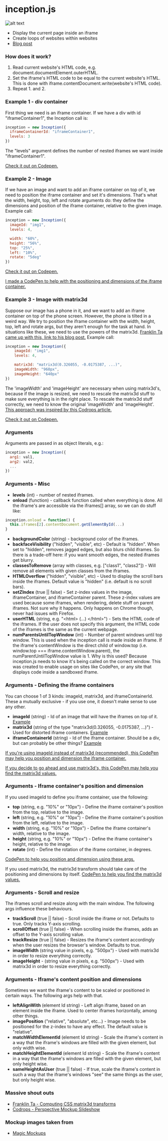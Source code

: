 # __inception.js__


![alt text](http://i64.tinypic.com/23v01gn.jpg "inception.js")

* Display the current page inside an iframe
* Create loops of websites within websites
* [Blog post](https://jongomez.github.io/post/inceptionjs/)

### How does it work?

1. Read current website's HTML code, e.g. document.documentElement.outerHTML.
2. Set the iframe's HTML code to be equal to the current website's HTML. This is done with iframe.contentDocument.write(website's HTML code).
3. Repeat 1. and 2.

### Example 1 - div container
First thing we need is an iframe container. If we have a div with id "iframeContainer1", the Inception call is:

```javascript
inception = new Inception({
  iframeContainerId: "iframeContainer1", 
  levels: 3
})
```

The "levels" argument defines the number of nested iframes we want inside "iframeContainer1".

[Check it out on Codepen.](https://codepen.io/jonGomez/full/xROgqO/)

### Example 2 - Image

If we have an image and want to add an iframe container on top of it, we need to position the iframe container and set it's dimensions. That's what the width, height, top, left and rotate arguments do: they define the dimensions and position of the iframe container, relative to the given image. Example call:

```javascript
inception = new Inception({
  imageId: "img1", 
  levels: 4, 

  width: "60%",
  height: "56%",
  top: "25%",
  left: "10%",
  rotate: "5deg"
})
```
[Check it out on Codepen.](https://codepen.io/jonGomez/full/xRgRQa)

[I made a CodePen to help with the positioning and dimensions of the iframe container.](http://codepen.io/jonGomez/full/YGOdPE/)

### Example 3 - Image with matrix3d

Suppose our image has a phone in it, and we want to add an iframe container on top of the phone screen. However, the phone is tilted in a weird way. We try to position the iframe container with the width, height, top, left and rotate args, but they aren't enough for the task at hand. In situations like these, we need to use the powers of the matrix3d. [Franklin Ta came up with this, link to his blog post.](http://franklinta.com/2014/09/08/computing-css-matrix3d-transforms/) Example call:

```javascript
inception = new Inception({
    imageId: "img1", 
    levels: 4, 

    matrix3d: "matrix3d(0.326055, -0.0175387, ...)",
    imageWidth: "960px",
    imageHeight: "640px"
})
```
The 'imageWidth' and 'imageHeight' are necessary when using matrix3d's, because if the image is resized, we need to rescale the matrix3d stuff to make sure everything is in the right place. To rescale the matrix3d stuff correctly, we need to know the original 'imageWidth' and 'imageHeight'. [This approach was inspired by this Codrops article.](http://tympanus.net/codrops/2014/11/21/perspective-mockup-slideshow/)

[Check it out on Codepen.](https://codepen.io/jonGomez/full/WoRRep/)

### Arguments

Arguments are passed in as object literals, e.g.:

```javascript
inception = new Inception({
  arg1: val1,
  arg2: val2,
  ...
})
```

### Arguments - Misc

* __levels__ (int) - number of nested iframes.
* __onload__ (function) - callback function called when everything is done. All the iframe's are accessible via the iframes[] array, so we can do stuff like: 

```javascript
inception.onload = function() {
  this.iframes[2].contentDocument.getElementById(...)
}
```

* __backgroundColor__ (string) - background color of the iframes.
* __backfaceVisibility__ ("hidden", "visible", etc) - Default is "hidden". When set to "hidden", removes jagged edges, but also blurs child iframes. So there is a trade-off here: if you want smooth edges, the nested iframes get blurry. 
* __classesToRemove__ (array with classes, e.g. ["class1", "class2"]) - Will remove all elements with given classes from the iframes.
* __HTMLOverflow__ ("hidden", "visible", etc) - Used to display the scroll bars inside the iframes. Default value is "hidden" (i.e. default is no scroll bars).
* __setZIndex__ (true || false) - Set z-index values in the image, iframeContainer, and iframeContainer parent. These z-index values are used because some iframes, when rendering, delete stuff on parent iframes. Not sure why it happens. Only happens on Chrome though, never had issues with Firefox.
* __userHTML__ (string, e.g. "\<html> (...) \</html>") - Sets the HTML code of the iframes. If the user does not specify this argument, the HTML code of the iframes is the same as the current webpage.
* __numParentsUntilTopWindow__ (int) - Number of parent windows until top window. This is used when the inception call is made inside an iframe. If the iframe's contentWindow is the direct child of window.top (i.e. window.top === iframe.contentWindow.parent), the numParentUntilTopWindow value is 1. Why is this used? Because inception.js needs to know it's being called on the correct window. This was created to enable usage on sites like CodePen, or any site that displays code inside a sandboxed iframe.

### Arguments - Defining the iframe containers

You can choose 1 of 3 kinds: imageId, matrix3d, and iframeContainerId. These a mutually exclusive - if you use one, it doesn't make sense to use any other.

* __imageId__ (string) - Id of an image that will have the iframes on top of it. [Example](https://codepen.io/jonGomez/full/xRgRQa)
* __matrix3d__ (string of the type "matrix3d(0.326055, -0.0175387, ...)") - Used for distorted iframe containers. [Example](https://codepen.io/jonGomez/full/WoRRep/)
* __iframeContainerId__ (string) - Id of the iframe container. Should be a div, but can probably be other things? [Example](https://codepen.io/jonGomez/full/xROgqO/)

[If you're using imageId instead of matrix3d (recommended), this CodePen may help you position and dimension the iframe container.](http://codepen.io/jonGomez/full/YGOdPE/)

[If you decide to go ahead and use matrix3d's, this CodePen may help you find the matrix3d values.](http://codepen.io/jonGomez/full/yaRgjG)

### Arguments - Iframe container's position and dimension

If you used imageId to define you iframe container, use the following:

* __top__ (string, e.g. "10%" or "10px") - Define the iframe container's position from the top, relative to the image.
* __left__ (string, e.g. "10%" or "10px") - Define the iframe container's position from the left, relative to the image.
* __width__ (string, e.g. "10%" or "10px") - Define the iframe container's width, relative to the image.
* __height__ (string, e.g. "10%" or "10px") - Define the iframe container's height, relative to the image.
* __rotate__ (int) - Define the rotation of the iframe container, in degrees.

[CodePen to help you position and dimension using these args.](http://codepen.io/jonGomez/full/YGOdPE/)

If you used matrix3d, the matrix3d transform should take care of the positioning and dimensions by itself. [CodePen to help you find the matrix3d values.](http://codepen.io/jonGomez/full/yaRgjG)

### Arguments - Scroll and resize

The iframes scroll and resize along with the main window. The following args influence these behaviours.

* __trackScroll__ (true || false) - Scroll inside the iframe or not. Defaults to true. Only tracks Y-axis scrolling.
* __scrollOffset__ (true || false) - When scrolling inside the iframes, adds an offset to the Y-axis scrolling value.
* __trackResize__ (true || false) - Resizes the iframe's content accordingly when the user resizes the browser's window. Defaults to true.
* __imageWidth__ (string value in pixels, e.g. "500px") - Used with matrix3d in order to resize everything correctly.
* __imageHeight__ - (string value in pixels, e.g. "500px") - Used with matrix3d in order to resize everything correctly.

### Arguments - Iframe's content position and dimensions

Sometimes we want the iframe's content to be scaled or positioned in certain ways. The following args help with that.

* __leftAlignWith__ (element Id string) - Left align iframe, based on an element inside the iframe. Used to center iframes horizontally, among other things.
* __imagePosition__ ("relative", "absolute", etc...) - Image needs to be positioned for the z-index to have any effect. The default value is "relative".
* __matchWidthElementId__ (element Id string) - Scale the iframe's content in a way that the iframe's windows are filled with the given element, but only width wise. 
* __matchHeightElementId__ (element Id string) - Scale the iframe's content in a way that the iframe's windows are filled with the given element, but only height wise. 
* __sameHeightAsUser__ (true || false) - If true, scale the iframe's content in such a way that the iframe's windows "see" the same things as the user, but only height wise. 

### Massive shout outs
* [Franklin Ta - Computing CSS matrix3d transforms](http://franklinta.com/2014/09/08/computing-css-matrix3d-transforms/)
* [Codrops - Perspective Mockup Slideshow](http://tympanus.net/codrops/2014/11/21/perspective-mockup-slideshow/)

### Mockup images taken from
* [Magic Mockups](http://magicmockups.com/)
